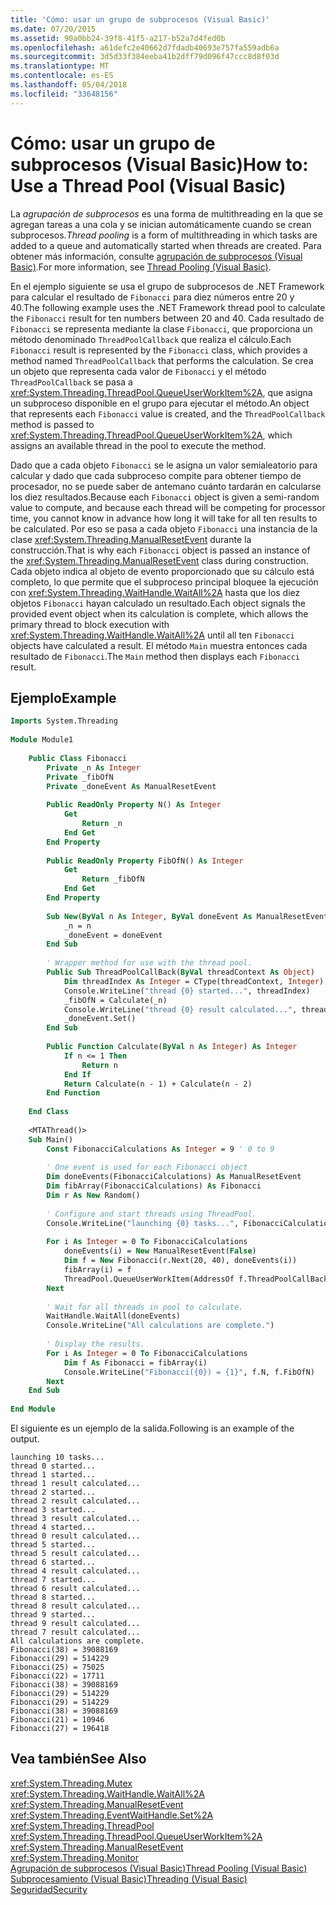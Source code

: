 ```yaml
---
title: 'Cómo: usar un grupo de subprocesos (Visual Basic)'
ms.date: 07/20/2015
ms.assetid: 90a0bb24-39f8-41f5-a217-b52a7d4fed0b
ms.openlocfilehash: a61defc2e40662d7fdadb40693e757fa559adb6a
ms.sourcegitcommit: 3d5d33f384eeba41b2dff79d096f47ccc8d8f03d
ms.translationtype: MT
ms.contentlocale: es-ES
ms.lasthandoff: 05/04/2018
ms.locfileid: "33648156"
---
```

# <a name="how-to-use-a-thread-pool-visual-basic"></a><span data-ttu-id="fb346-102">Cómo: usar un grupo de subprocesos (Visual Basic)</span><span class="sxs-lookup"><span data-stu-id="fb346-102">How to: Use a Thread Pool (Visual Basic)</span></span>
<span data-ttu-id="fb346-103">La *agrupación de subprocesos* es una forma de multithreading en la que se agregan tareas a una cola y se inician automáticamente cuando se crean subprocesos.</span><span class="sxs-lookup"><span data-stu-id="fb346-103">*Thread pooling* is a form of multithreading in which tasks are added to a queue and automatically started when threads are created.</span></span> <span data-ttu-id="fb346-104">Para obtener más información, consulte [agrupación de subprocesos (Visual Basic)](../../../../visual-basic/programming-guide/concepts/threading/thread-pooling.md).</span><span class="sxs-lookup"><span data-stu-id="fb346-104">For more information, see [Thread Pooling (Visual Basic)](../../../../visual-basic/programming-guide/concepts/threading/thread-pooling.md).</span></span>  
  
 <span data-ttu-id="fb346-105">En el ejemplo siguiente se usa el grupo de subprocesos de .NET Framework para calcular el resultado de `Fibonacci` para diez números entre 20 y 40.</span><span class="sxs-lookup"><span data-stu-id="fb346-105">The following example uses the .NET Framework thread pool to calculate the `Fibonacci` result for ten numbers between 20 and 40.</span></span> <span data-ttu-id="fb346-106">Cada resultado de `Fibonacci` se representa mediante la clase `Fibonacci`, que proporciona un método denominado `ThreadPoolCallback` que realiza el cálculo.</span><span class="sxs-lookup"><span data-stu-id="fb346-106">Each `Fibonacci` result is represented by the `Fibonacci` class, which provides a method named `ThreadPoolCallback` that performs the calculation.</span></span> <span data-ttu-id="fb346-107">Se crea un objeto que representa cada valor de `Fibonacci` y el método `ThreadPoolCallback` se pasa a <xref:System.Threading.ThreadPool.QueueUserWorkItem%2A>, que asigna un subproceso disponible en el grupo para ejecutar el método.</span><span class="sxs-lookup"><span data-stu-id="fb346-107">An object that represents each `Fibonacci` value is created, and the `ThreadPoolCallback` method is passed to <xref:System.Threading.ThreadPool.QueueUserWorkItem%2A>, which assigns an available thread in the pool to execute the method.</span></span>  
  
 <span data-ttu-id="fb346-108">Dado que a cada objeto `Fibonacci` se le asigna un valor semialeatorio para calcular y dado que cada subproceso compite para obtener tiempo de procesador, no se puede saber de antemano cuánto tardarán en calcularse los diez resultados.</span><span class="sxs-lookup"><span data-stu-id="fb346-108">Because each `Fibonacci` object is given a semi-random value to compute, and because each thread will be competing for processor time, you cannot know in advance how long it will take for all ten results to be calculated.</span></span> <span data-ttu-id="fb346-109">Por eso se pasa a cada objeto `Fibonacci` una instancia de la clase <xref:System.Threading.ManualResetEvent> durante la construcción.</span><span class="sxs-lookup"><span data-stu-id="fb346-109">That is why each `Fibonacci` object is passed an instance of the <xref:System.Threading.ManualResetEvent> class during construction.</span></span> <span data-ttu-id="fb346-110">Cada objeto indica al objeto de evento proporcionado que su cálculo está completo, lo que permite que el subproceso principal bloquee la ejecución con <xref:System.Threading.WaitHandle.WaitAll%2A> hasta que los diez objetos `Fibonacci` hayan calculado un resultado.</span><span class="sxs-lookup"><span data-stu-id="fb346-110">Each object signals the provided event object when its calculation is complete, which allows the primary thread to block execution with <xref:System.Threading.WaitHandle.WaitAll%2A> until all ten `Fibonacci` objects have calculated a result.</span></span> <span data-ttu-id="fb346-111">El método `Main` muestra entonces cada resultado de `Fibonacci`.</span><span class="sxs-lookup"><span data-stu-id="fb346-111">The `Main` method then displays each `Fibonacci` result.</span></span>  
  
## <a name="example"></a><span data-ttu-id="fb346-112">Ejemplo</span><span class="sxs-lookup"><span data-stu-id="fb346-112">Example</span></span>  
  
```vb  
Imports System.Threading  
  
Module Module1  
  
    Public Class Fibonacci  
        Private _n As Integer  
        Private _fibOfN  
        Private _doneEvent As ManualResetEvent  
  
        Public ReadOnly Property N() As Integer  
            Get  
                Return _n  
            End Get  
        End Property  
  
        Public ReadOnly Property FibOfN() As Integer  
            Get  
                Return _fibOfN  
            End Get  
        End Property  
  
        Sub New(ByVal n As Integer, ByVal doneEvent As ManualResetEvent)  
            _n = n  
            _doneEvent = doneEvent  
        End Sub  
  
        ' Wrapper method for use with the thread pool.  
        Public Sub ThreadPoolCallBack(ByVal threadContext As Object)  
            Dim threadIndex As Integer = CType(threadContext, Integer)  
            Console.WriteLine("thread {0} started...", threadIndex)  
            _fibOfN = Calculate(_n)  
            Console.WriteLine("thread {0} result calculated...", threadIndex)  
            _doneEvent.Set()  
        End Sub  
  
        Public Function Calculate(ByVal n As Integer) As Integer  
            If n <= 1 Then  
                Return n  
            End If  
            Return Calculate(n - 1) + Calculate(n - 2)  
        End Function  
  
    End Class  
  
    <MTAThread()>   
    Sub Main()  
        Const FibonacciCalculations As Integer = 9 ' 0 to 9  
  
        ' One event is used for each Fibonacci object  
        Dim doneEvents(FibonacciCalculations) As ManualResetEvent  
        Dim fibArray(FibonacciCalculations) As Fibonacci  
        Dim r As New Random()  
  
        ' Configure and start threads using ThreadPool.  
        Console.WriteLine("launching {0} tasks...", FibonacciCalculations)  
  
        For i As Integer = 0 To FibonacciCalculations  
            doneEvents(i) = New ManualResetEvent(False)  
            Dim f = New Fibonacci(r.Next(20, 40), doneEvents(i))  
            fibArray(i) = f  
            ThreadPool.QueueUserWorkItem(AddressOf f.ThreadPoolCallBack, i)  
        Next  
  
        ' Wait for all threads in pool to calculate.  
        WaitHandle.WaitAll(doneEvents)  
        Console.WriteLine("All calculations are complete.")  
  
        ' Display the results.  
        For i As Integer = 0 To FibonacciCalculations  
            Dim f As Fibonacci = fibArray(i)  
            Console.WriteLine("Fibonacci({0}) = {1}", f.N, f.FibOfN)  
        Next  
    End Sub  
  
End Module  
```  
  
 <span data-ttu-id="fb346-113">El siguiente es un ejemplo de la salida.</span><span class="sxs-lookup"><span data-stu-id="fb346-113">Following is an example of the output.</span></span>  
  
```  
launching 10 tasks...  
thread 0 started...  
thread 1 started...  
thread 1 result calculated...  
thread 2 started...  
thread 2 result calculated...  
thread 3 started...  
thread 3 result calculated...  
thread 4 started...  
thread 0 result calculated...  
thread 5 started...  
thread 5 result calculated...  
thread 6 started...  
thread 4 result calculated...  
thread 7 started...  
thread 6 result calculated...  
thread 8 started...  
thread 8 result calculated...  
thread 9 started...  
thread 9 result calculated...  
thread 7 result calculated...  
All calculations are complete.  
Fibonacci(38) = 39088169  
Fibonacci(29) = 514229  
Fibonacci(25) = 75025  
Fibonacci(22) = 17711  
Fibonacci(38) = 39088169  
Fibonacci(29) = 514229  
Fibonacci(29) = 514229  
Fibonacci(38) = 39088169  
Fibonacci(21) = 10946  
Fibonacci(27) = 196418  
```  
  
## <a name="see-also"></a><span data-ttu-id="fb346-114">Vea también</span><span class="sxs-lookup"><span data-stu-id="fb346-114">See Also</span></span>  
 <xref:System.Threading.Mutex>  
 <xref:System.Threading.WaitHandle.WaitAll%2A>  
 <xref:System.Threading.ManualResetEvent>  
 <xref:System.Threading.EventWaitHandle.Set%2A>  
 <xref:System.Threading.ThreadPool>  
 <xref:System.Threading.ThreadPool.QueueUserWorkItem%2A>  
 <xref:System.Threading.ManualResetEvent>  
 <xref:System.Threading.Monitor>  
 [<span data-ttu-id="fb346-115">Agrupación de subprocesos (Visual Basic)</span><span class="sxs-lookup"><span data-stu-id="fb346-115">Thread Pooling (Visual Basic)</span></span>](../../../../visual-basic/programming-guide/concepts/threading/thread-pooling.md)  
 [<span data-ttu-id="fb346-116">Subprocesamiento (Visual Basic)</span><span class="sxs-lookup"><span data-stu-id="fb346-116">Threading (Visual Basic)</span></span>](../../../../visual-basic/programming-guide/concepts/threading/index.md)  
 [<span data-ttu-id="fb346-117">Seguridad</span><span class="sxs-lookup"><span data-stu-id="fb346-117">Security</span></span>](../../../../standard/security/index.md)
